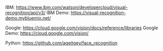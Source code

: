IBM: https://www.ibm.com/watson/developercloud/visual-recognition/api/v3/
IBM Demo: https://visual-recognition-demo.mybluemix.net/

Google: https://cloud.google.com/vision/docs/reference/libraries
Google Demo: https://cloud.google.com/vision/

Python: https://github.com/ageitgey/face_recognition